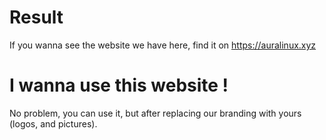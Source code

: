 # Result
If you wanna see the website we have here, find it on https://auralinux.xyz

# I wanna use this website !

No problem, you can use it, but after replacing our branding with yours (logos, and pictures).
